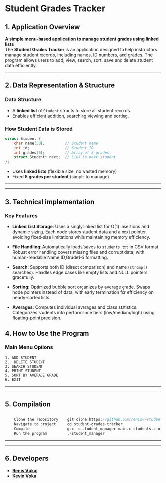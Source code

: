 # **Student Grades Tracker**

## **1. Application Overview** 
**A simple menu-based application to manage student grades using linked lists**  
The **Student Grades Tracker** is an application designed to help instructors manage student records, including names, ID numbers, and grades. The program allows users to add, view, search, sort, save and delete student data efficiently.  


---
## **2. Data Representation & Structure**  


### **Data Structure**  
- A **linked list** of `Student` structs to store all student records.  
- Enables efficient addition, searching,viewing and sorting.  
### **How Student Data is Stored**  
```c
struct Student {
    char name[50];         // Student name
    int id;                // Student ID 
    int grades[5];         // Array of 5 grades
    struct Student* next;  // Link to next student
};
```
- Uses **linked lists** (flexible size, no wasted memory)  
- Fixed **5 grades per student** (simple to manage)  
---
---

## **3. Technical implementation**

  
 ### Key Features
- **Linked List Storage**: Uses a singly linked list for O(1) insertions and dynamic sizing. Each node stores student data and a next pointer, avoiding fixed-size limitations while maintaining memory efficiency.

- **File Handling**: Automatically loads/saves to `students.txt` in CSV format. Robust error handling covers missing files and corrupt data, with human-readable Name,ID,Grade1-5 formatting.

- **Search**: Supports both ID (direct comparison) and name (`strcmp()` searches). Handles edge cases like empty lists and NULL pointers gracefully.

- **Sorting**: Optimized bubble sort organizes by average grade. Swaps node pointers instead of data, with early termination for efficiency on nearly-sorted lists.

- **Averages**: Computes individual averages and class statistics. Categorizes students into performance tiers (low/medium/high) using floating-point precision.

## **4. How to Use the Program**  
### **Main Menu Options**  
```
1. ADD STUDENT
2.  DELETE STUDENT
3. SEARCH STUDENT
4. PRINT STUDENT
5. SORT BY AVERAGE GRADE
6. EXIT
```

---
---



## **5. Compilation**  


```c

    Clone the repository    git clone https://github.com/renisv/student-grades-tracker.git
    Navigate to project     cd student-grades-tracker
    Compile                 gcc -o student_manager main.c students.c utils.c file_ops.c menu.c
    Run the program         ./student_manager

```


---
---




## **6. Developers**
 
- **[Renis Vukaj](https://github.com/renisv)**  
- **[Kevin Voka](https://github.com/kevin10v)**  
